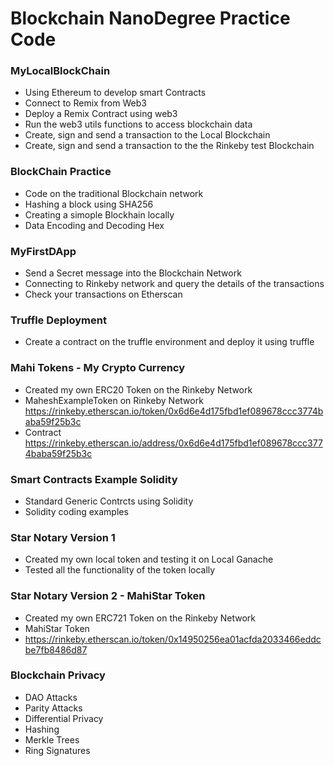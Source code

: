 # Blockchain NanoDegree Practice Code 

### MyLocalBlockChain 
- Using Ethereum to develop smart Contracts 
- Connect to Remix from Web3  
- Deploy a Remix Contract using web3  
- Run the web3 utils functions to access blockchain data  
- Create, sign and send a transaction to the Local Blockchain 
- Create, sign and send a transaction to the the Rinkeby test Blockchain


### BlockChain Practice
- Code on the traditional Blockchain network 
- Hashing a block using SHA256
- Creating a simople Blockhain locally
- Data Encoding and Decoding Hex


### MyFirstDApp
- Send a Secret message into the Blockchain Network
- Connecting to Rinkeby network and query the details of the transactions 
- Check your transactions on Etherscan


### Truffle Deployment
- Create a contract on the truffle environment and deploy it using truffle

 
### Mahi Tokens - My Crypto Currency
- Created my own ERC20 Token on the Rinkeby Network
- MaheshExampleToken on Rinkeby Network https://rinkeby.etherscan.io/token/0x6d6e4d175fbd1ef089678ccc3774baba59f25b3c
- Contract https://rinkeby.etherscan.io/address/0x6d6e4d175fbd1ef089678ccc3774baba59f25b3c


### Smart Contracts Example Solidity 
- Standard Generic Contrcts using Solidity 
- Solidity coding examples


### Star Notary Version 1 
- Created my own local token and testing it on Local Ganache
- Tested all the functionality of the token locally


### Star Notary Version 2 - MahiStar Token
- Created my own ERC721 Token on the Rinkeby Network
- MahiStar Token 
- https://rinkeby.etherscan.io/token/0x14950256ea01acfda2033466eddcbe7fb8486d87


### Blockchain Privacy
- DAO Attacks 
- Parity Attacks 
- Differential Privacy 
- Hashing 
- Merkle Trees
- Ring Signatures
